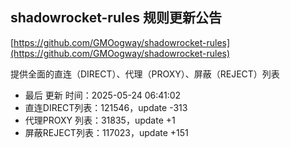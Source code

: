 ## shadowrocket-rules 规则更新公告

[https://github.com/GMOogway/shadowrocket-rules](https://github.com/GMOogway/shadowrocket-rules)

提供全面的直连（DIRECT）、代理（PROXY）、屏蔽（REJECT）列表
- 最后 更新 时间：2025-05-24 06:41:02
- 直连DIRECT列表：121546，update -313
- 代理PROXY 列表：31835，update +1
- 屏蔽REJECT列表：117023，update +151